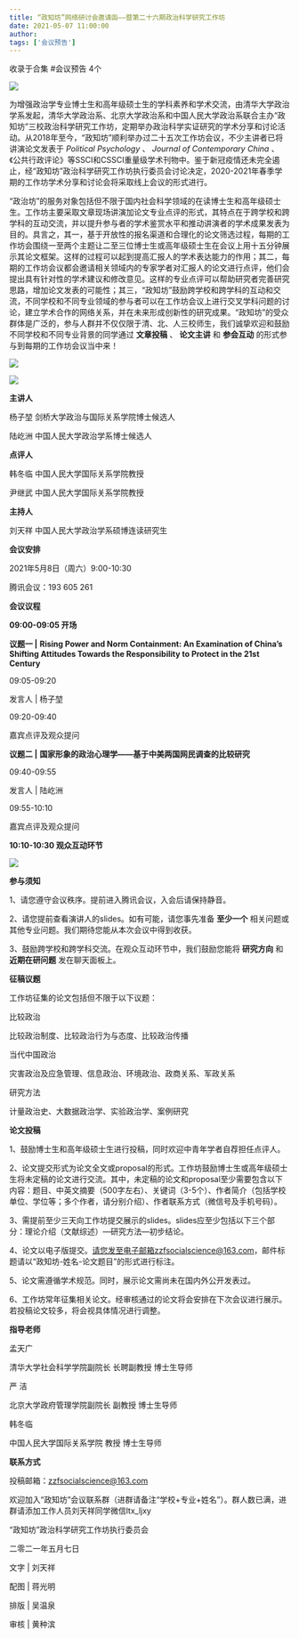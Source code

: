 ```yaml
---
title: “政知坊”网络研讨会邀请函——暨第二十六期政治科学研究工作坊
date: 2021-05-07 11:00:00
author: 
tags: ['会议预告']
---
```



收录于合集 #会议预告 4个

  

![](/images/125/2.png)

为增强政治学专业博士生和高年级硕士生的学科素养和学术交流，由清华大学政治学系发起，清华大学政治系、北京大学政治系和中国人民大学政治系联合主办“政知坊”三校政治科学研究工作坊，定期举办政治科学实证研究的学术分享和讨论活动。从2018年至今，“政知坊”顺利举办过二十五次工作坊会议，不少主讲者已将讲演论文发表于
_Political Psychology_ 、 _Journal of Contemporary China_
、《公共行政评论》等SSCI和CSSCI重量级学术刊物中。鉴于新冠疫情还未完全遏止，经“政知坊”政治科学研究工作坊执行委员会讨论决定，2020-2021年春季学期的工作坊学术分享和讨论会将采取线上会议的形式进行。

  

“政治坊”的服务对象包括但不限于国内社会科学领域的在读博士生和高年级硕士生。工作坊主要采取文章现场讲演加论文专业点评的形式，其特点在于跨学校和跨学科的互动交流，并以提升参与者的学术鉴赏水平和推动讲演者的学术成果发表为目的。具言之，其一，基于开放性的报名渠道和合理化的论文筛选过程，每期的工作坊会围绕一至两个主题让二至三位博士生或高年级硕士生在会议上用十五分钟展示其论文框架。这样的过程可以起到提高汇报人的学术表达能力的作用；其二，每期的工作坊会议都会邀请相关领域内的专家学者对汇报人的论文进行点评，他们会提出具有针对性的学术建议和修改意见。这样的专业点评可以帮助研究者完善研究思路，增加论文发表的可能性；其三，“政知坊”鼓励跨学校和跨学科的互动和交流，不同学校和不同专业领域的参与者可以在工作坊会议上进行交叉学科问题的讨论，建立学术合作的网络关系，并在未来形成创新性的研究成果。“政知坊”的受众群体是广泛的，参与人群并不仅仅限于清、北、人三校师生，我们诚挚欢迎和鼓励不同学校和不同专业背景的同学通过
**文章投稿** 、 **论文主讲** 和 **参会互动** 的形式参与到每期的工作坊会议当中来！

  

![](/images/125/3.jpeg)

  

  

![](/images/125/4.png)

  

 **主讲人**

  

杨子堃 剑桥大学政治与国际关系学院博士候选人

陆屹洲 中国人民大学政治学系博士候选人

  

 **点评人**

  

韩冬临 中国人民大学国际关系学院教授

尹继武 中国人民大学国际关系学院教授

  

 **主持人**

  

刘天祥 中国人民大学政治学系硕博连读研究生

  

 **会议安排**

  

2021年5月8日（周六）9:00-10:30

  

腾讯会议：193 605 261

  

 **会议议程**

  

 **09:00-09:05 开场**

  

 **议题一 |** **Rising Power and Norm Containment: An Examination of China’s
Shifting Attitudes Towards the Responsibility to Protect in the 21st Century**

  

09:05-09:20

  

发言人 | 杨子堃

  

09:20-09:40

  

嘉宾点评及观众提问

  

 **议题二 |** **国家形象的政治心理学——基于中美两国网民调查的比较研究**

  

09:40-09:55

  

发言人 | 陆屹洲

  

09:55-10:10

  

嘉宾点评及观众提问

  

 **10:10-10:30 观众互动环节**

  

![](/images/125/5.png)

  

 **参与须知**  

  

1、请您遵守会议秩序。提前进入腾讯会议，入会后请保持静音。

  

2、请您提前查看演讲人的slides。如有可能，请您事先准备 **至少一个** 相关问题或其他专业问题。我们期待您能从本次会议中得到收获。

  

3、鼓励跨学校和跨学科交流。在观众互动环节中，我们鼓励您能将 **研究方向** 和 **近期在研问题** 发在聊天面板上。

  

 **征稿议题**

  

工作坊征集的论文包括但不限于以下议题：

  

比较政治

比较政治制度、比较政治行为与态度、比较政治传播

  

当代中国政治

灾害政治及应急管理、信息政治、环境政治、政商关系、军政关系

  

研究方法

计量政治史、大数据政治学、实验政治学、案例研究

  

 **论文投稿**

  

1、鼓励博士生和高年级硕士生进行投稿，同时欢迎中青年学者自荐担任点评人。

  

2、论文提交形式为论文全文或proposal的形式。工作坊鼓励博士生或高年级硕士生将未定稿的论文进行交流。其中，未定稿的论文和proposal至少需要包含以下内容：题目、中英文摘要（500字左右）、关键词（3-5个）、作者简介（包括学校单位、学位等；多个作者，请分别介绍）、作者联系方式（微信号及手机号码）。

  

3、需提前至少三天向工作坊提交展示的slides。slides应至少包括以下三个部分：理论介绍（文献综述）—研究方法—初步结论。

  

4、论文以电子版提交。请您发至电子邮箱zzfsocialscience@163.com，邮件标题请以“政知坊-姓名-论文题目”的形式进行标注。

  

5、论文需遵循学术规范。同时，展示论文需尚未在国内外公开发表过。

  

6、工作坊常年征集相关论文。经审核通过的论文将会安排在下次会议进行展示。若投稿论文较多，将会视具体情况进行调整。

  

 **指导老师**

  

孟天广

清华大学社会科学学院副院长 长聘副教授 博士生导师

  

严 洁

北京大学政府管理学院副院长 副教授 博士生导师

  

韩冬临

中国人民大学国际关系学院 教授 博士生导师

  

 **联系方式**

  

投稿邮箱：zzfsocialscience@163.com

  

欢迎加入“政知坊”会议联系群（进群请备注“学校+专业+姓名”）。群人数已满，进群请添加工作人员刘天祥同学微信ltx_ljxy

  

“政知坊”政治科学研究工作坊执行委员会

二零二一年五月七日

文字 | 刘天祥

配图 | 蒋光明

排版 | 吴温泉

审核 | 黄种滨

  

